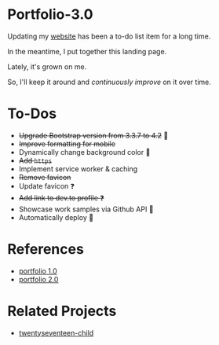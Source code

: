 # Portfolio-3.0

Updating my [website](https://shannoncrabill.com/) has been a to-do list item for a long time.

In the meantime, I put together this landing page.

Lately, it's grown on me.

So, I'll keep it around and _continuously improve_ on it over time.

# To-Dos

- ~~Upgrade Bootstrap version from 3.3.7 to 4.2~~ :ghost:
- ~~Improve formatting for mobile~~
- Dynamically change background color 🤔
- ~~Add `https`~~
- Implement service worker & caching
- ~~Remove favicon~~
- Update favicon :question:
- ~~Add link to dev.to profile :question:~~
- Showcase work samples via Github API 🤔
- Automatically deploy 🤖

# References

- [portfolio 1.0](https://github.com/scrabill/scrabill.github.io)
- [portfolio 2.0](https://github.com/scrabill/portfolio-2.0)

# Related Projects

- [twentyseventeen-child](https://github.com/scrabill/twentyseventeen-child)
